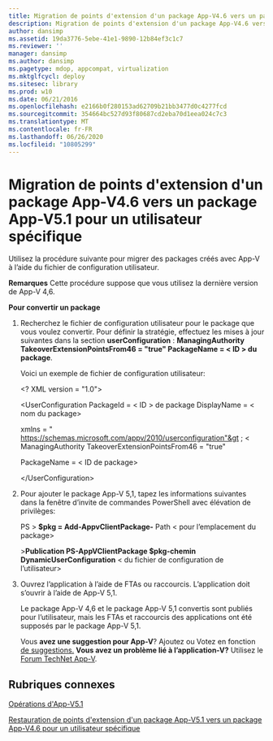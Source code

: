 ```yaml
---
title: Migration de points d'extension d'un package App-V4.6 vers un package App-V5.1 pour un utilisateur spécifique
description: Migration de points d'extension d'un package App-V4.6 vers un package App-V5.1 pour un utilisateur spécifique
author: dansimp
ms.assetid: 19da3776-5ebe-41e1-9890-12b84ef3c1c7
ms.reviewer: ''
manager: dansimp
ms.author: dansimp
ms.pagetype: mdop, appcompat, virtualization
ms.mktglfcycl: deploy
ms.sitesec: library
ms.prod: w10
ms.date: 06/21/2016
ms.openlocfilehash: e2166b0f280153ad62709b21bb3477d0c4277fcd
ms.sourcegitcommit: 354664bc527d93f80687cd2eba70d1eea024c7c3
ms.translationtype: MT
ms.contentlocale: fr-FR
ms.lasthandoff: 06/26/2020
ms.locfileid: "10805299"
---
```

# Migration de points d'extension d'un package App-V4.6 vers un package App-V5.1 pour un utilisateur spécifique


Utilisez la procédure suivante pour migrer des packages créés avec App-V à l’aide du fichier de configuration utilisateur.

**Remarques**  Cette procédure suppose que vous utilisez la dernière version de App-V 4,6.

**Pour convertir un package**

1. Recherchez le fichier de configuration utilisateur pour le package que vous voulez convertir. Pour définir la stratégie, effectuez les mises à jour suivantes dans la section **userConfiguration** : **ManagingAuthority TakeoverExtensionPointsFrom46 = "true" PackageName = &lt; ID &gt; du package**.

   Voici un exemple de fichier de configuration utilisateur:

   &lt;? XML version = "1.0"&gt;

   &lt;UserConfiguration PackageId = &lt; ID &gt; de package DisplayName = &lt; nom du package&gt;

   xmlns = " <https://schemas.microsoft.com/appv/2010/userconfiguration"&gt> ; &lt; ManagingAuthority TakeoverExtensionPointsFrom46 = "true"

   PackageName = &lt; ID de package&gt;

   &lt;/UserConfiguration&gt;

2. Pour ajouter le package App-V 5,1, tapez les informations suivantes dans la fenêtre d’invite de commandes PowerShell avec élévation de privilèges:

   PS &gt; **$pkg = Add-AppvClientPackage-** Path &lt; pour l’emplacement du package&gt;

   &gt;**Publication PS-AppVClientPackage $pkg-chemin DynamicUserConfiguration** &lt; du fichier de configuration de l’utilisateur&gt;

3. Ouvrez l’application à l’aide de FTAs ou raccourcis. L’application doit s’ouvrir à l’aide de App-V 5,1.

   Le package App-V 4,6 et le package App-V 5,1 convertis sont publiés pour l’utilisateur, mais les FTAs et raccourcis des applications ont été supposés par le package App-V 5,1.

   Vous **avez une suggestion pour App-V**? Ajoutez ou Votez en fonction [de suggestions.](http://appv.uservoice.com/forums/280448-microsoft-application-virtualization) **Vous avez un problème lié à l’application-V?** Utilisez le [Forum TechNet App-V](https://social.technet.microsoft.com/Forums/home?forum=mdopappv).

## Rubriques connexes


[Opérations d'App-V5.1](operations-for-app-v-51.md)

[Restauration de points d'extension d'un package App-V5.1 vers un package App-V4.6 pour un utilisateur spécifique](how-to-revert-extension-points-from-an-app-v-51-package-to-an-app-v-46-package-for-a-specific-user.md)

 

 





